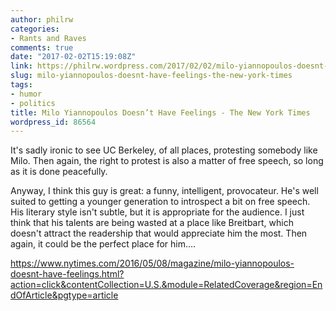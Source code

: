 ```yaml
---
author: philrw
categories:
- Rants and Raves
comments: true
date: "2017-02-02T15:19:08Z"
link: https://philrw.wordpress.com/2017/02/02/milo-yiannopoulos-doesnt-have-feelings-the-new-york-times/
slug: milo-yiannopoulos-doesnt-have-feelings-the-new-york-times
tags:
- humor
- politics
title: Milo Yiannopoulos Doesn’t Have Feelings - The New York Times
wordpress_id: 86564
---
```


It's sadly ironic to see UC Berkeley, of all places, protesting somebody like Milo. Then again, the right to protest is also a matter of free speech, so long as it is done peacefully.<!--more-->

Anyway, I think this guy is great: a funny, intelligent, provocateur. He's well suited to getting a younger generation to introspect a bit on free speech. His literary style isn't subtle, but it is appropriate for the audience. I just think that his talents are being wasted at a place like Breitbart, which doesn't attract the readership that would appreciate him the most. Then again, it could be the perfect place for him....

https://www.nytimes.com/2016/05/08/magazine/milo-yiannopoulos-doesnt-have-feelings.html?action=click&contentCollection=U.S.&module=RelatedCoverage&region=EndOfArticle&pgtype=article

